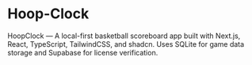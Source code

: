 # Hoop-Clock
HoopClock — A local-first basketball scoreboard app built with Next.js, React, TypeScript, TailwindCSS, and shadcn. Uses SQLite for game data storage and Supabase for license verification.
